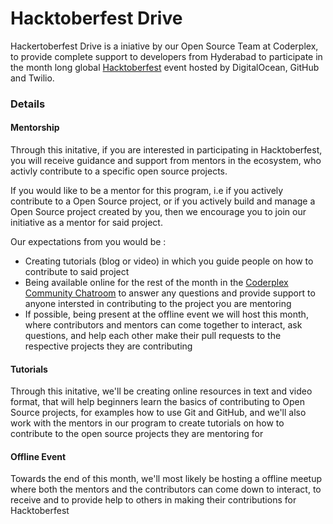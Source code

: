 # Hacktoberfest Drive

Hackertoberfest Drive is a iniative by our Open Source Team at Coderplex, to provide complete
support to developers from Hyderabad to participate in the month long global [Hacktoberfest](https://hacktoberfest.digitalocean.com/) 
event hosted by DigitalOcean, GitHub and Twilio. 

### Details 
#### Mentorship
Through this initative, if you are interested in participating in Hacktoberfest, you will receive guidance and support from mentors in 
the ecosystem, who activly contribute to a specific open source projects. 

If you would like to be a mentor for this program, i.e if you actively contribute to a Open Source project, or if you actively build and manage a Open Source project created by you, then we encourage you to join our initiative as a mentor for said project. 

Our expectations from you would be : 
- Creating tutorials (blog or video) in which you guide people on how to contribute to said project
- Being available online for the rest of the month in the [Coderplex Community Chatroom](https://chat.coderplex.org) to answer any 
questions and provide support to anyone intersted in contributing to the project you are mentoring 
- If possible, being present at the offline event we will host this month, where contributors and mentors can come together to interact, 
ask questions, and help each other make their pull requests to the respective projects they are contributing

#### Tutorials 
Through this initative, we'll be creating online resources in text and video format, that will help beginners learn the basics of 
contributing to Open Source projects, for examples how to use Git and GitHub, and we'll also work with the mentors in our program 
to create tutorials on how to contribute to the open source projects they are mentoring for

#### Offline Event 
Towards the end of this month, we'll most likely be hosting a offline meetup where both the mentors and the contributors can come down to 
interact, to receive and to provide help to others in making their contributions for Hacktoberfest
